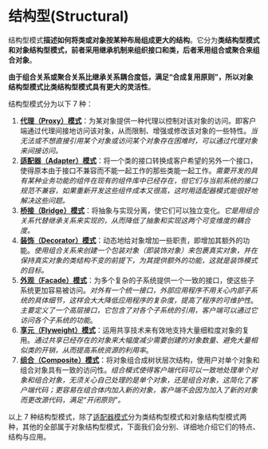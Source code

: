# 结构型(Structural)

结构型模式**描述如何将类或对象按某种布局组成更大的结构**。它分为**类结构型模式和对象结构型模式，前者采用继承机制来组织接口和类，后者釆用组合或聚合来组合对象**。

**由于组合关系或聚合关系比继承关系耦合度低，满足“合成复用原则”，所以对象结构型模式比类结构型模式具有更大的灵活性**。

结构型模式分为以下 7 种：

1. [**代理（Proxy）模式**](proxy.md)：为某对象提供一种代理以控制对该对象的访问。即客户端通过代理间接地访问该对象，从而限制、增强或修改该对象的一些特性。*当无法或不想直接引用某个对象或访问某个对象存在困难时，可以通过代理对象来间接访问。*
2. [**适配器（Adapter）模式**](adapter.md)：将一个类的接口转换成客户希望的另外一个接口，使得原本由于接口不兼容而不能一起工作的那些类能一起工作。*需要开发的具有某种业务功能的组件在现有的组件库中已经存在，但它们与当前系统的接口规范不兼容，如果重新开发这些组件成本又很高，这时用适配器模式能很好地解决这些问题。*
3. [**桥接（Bridge）模式**](bridge.md)：将抽象与实现分离，使它们可以独立变化。*它是用组合关系代替继承关系来实现的，从而降低了抽象和实现这两个可变维度的耦合度。*
4. [**装饰（Decorator）模式**](decorator.md)：动态地给对象增加一些职责，即增加其额外的功能。*使用组合关系来创建一个包装对象（即装饰对象）来包裹真实对象，并在保持真实对象的类结构不变的前提下，为其提供额外的功能，这就是装饰模式的目标。*
5. [**外观（Facade）模式**](facade.md)：为多个复杂的子系统提供一个一致的接口，使这些子系统更加容易被访问。*对外有一个统一接口，外部应用程序不用关心内部子系统的具体细节，这样会大大降低应用程序的复杂度，提高了程序的可维护性*。*主要定义了一个高层接口，它包含了对各个子系统的引用，客户端可以通过它访问各个子系统的功能*。
6. [**享元（Flyweight）模式**](flyweight.md)：运用共享技术来有效地支持大量细粒度对象的复用。*通过共享已经存在的对象来大幅度减少需要创建的对象数量、避免大量相似类的开销，从而提高系统资源的利用率*。
7. [**组合（Composite）模式**](composite.md)：将对象组合成树状层次结构，使用户对单个对象和组合对象具有一致的访问性。*组合模式使得客户端代码可以一致地处理单个对象和组合对象，无须关心自己处理的是单个对象，还是组合对象，这简化了客户端代码；更容易在组合体内加入新的对象，客户端不会因为加入了新的对象而更改源代码，满足“开闭原则”。*


以上 7 种结构型模式，除了[适配器模式](adapter.md)分为类结构型模式和对象结构型模式两种，其他的全部属于对象结构型模式，下面我们会分别、详细地介绍它们的特点、结构与应用。
